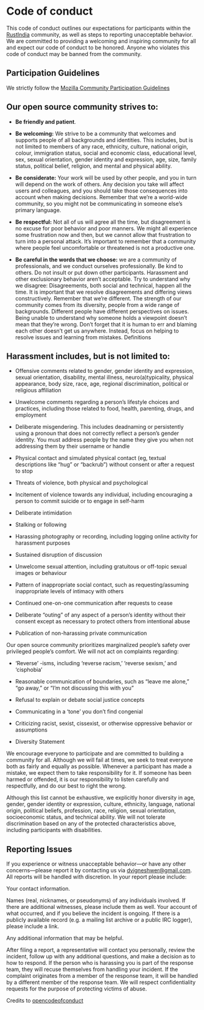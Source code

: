 # Code of conduct

This code of conduct outlines our expectations for participants within the [RustIndia](https://github.com/MozillaIndia/RustIndia) community, as well as steps to reporting unacceptable behavior. We are committed to providing a welcoming and inspiring community for all and expect our code of conduct to be honored. Anyone who violates this code of conduct may be banned from the community.

## Participation Guidelines

We strictly follow the [Mozilla Community Participation Guidelines](https://www.mozilla.org/en-US/about/governance/policies/participation/)

## Our open source community strives to:

* **Be friendly and patient**.

* **Be welcoming:** We strive to be a community that welcomes and supports people of all backgrounds and identities. This includes, but is not limited to members of any race, ethnicity, culture, national origin, colour, immigration status, social and economic class, educational level, sex, sexual orientation, gender identity and expression, age, size, family status, political belief, religion, and mental and physical ability.

* **Be considerate:** Your work will be used by other people, and you in turn will depend on the work of others. Any decision you take will affect users and colleagues, and you should take those consequences into account when making decisions. Remember that we’re a world-wide community, so you might not be communicating in someone else’s primary language.

* **Be respectful:** Not all of us will agree all the time, but disagreement is no excuse for poor behavior and poor manners. We might all experience some frustration now and then, but we cannot allow that frustration to turn into a personal attack. It’s important to remember that a community where people feel uncomfortable or threatened is not a productive one.

* **Be careful in the words that we choose:** we are a community of professionals, and we conduct ourselves professionally. Be kind to others. Do not insult or put down other participants. Harassment and other exclusionary behavior aren’t acceptable.
Try to understand why we disagree: Disagreements, both social and technical, happen all the time. It is important that we resolve disagreements and differing views constructively. Remember that we’re different. The strength of our community comes from its diversity, people from a wide range of backgrounds. Different people have different perspectives on issues. Being unable to understand why someone holds a viewpoint doesn’t mean that they’re wrong. Don’t forget that it is human to err and blaming each other doesn’t get us anywhere. Instead, focus on helping to resolve issues and learning from mistakes.
Definitions

## Harassment includes, but is not limited to:

* Offensive comments related to gender, gender identity and expression, sexual orientation, disability, mental illness, neuro(a)typicality, physical appearance, body size, race, age, regional discrimination, political or religious affiliation

* Unwelcome comments regarding a person’s lifestyle choices and practices, including those related to food, health, parenting, drugs, and employment

* Deliberate misgendering. This includes deadnaming or persistently using a pronoun that does not correctly reflect a person’s gender identity. You must address people by the name they give you when not addressing them by their username or handle

* Physical contact and simulated physical contact (eg, textual descriptions like “hug” or “backrub”) without consent or after a request to stop

* Threats of violence, both physical and psychological

* Incitement of violence towards any individual, including encouraging a person to commit suicide or to engage in self-harm

* Deliberate intimidation

* Stalking or following

* Harassing photography or recording, including logging online activity for harassment purposes

* Sustained disruption of discussion

* Unwelcome sexual attention, including gratuitous or off-topic sexual images or behaviour

* Pattern of inappropriate social contact, such as requesting/assuming inappropriate levels of intimacy with others

* Continued one-on-one communication after requests to cease

* Deliberate “outing” of any aspect of a person’s identity without their consent except as necessary to protect others from intentional abuse

* Publication of non-harassing private communication

Our open source community prioritizes marginalized people’s safety over privileged people’s comfort. We will not act on complaints regarding:

* ‘Reverse’ -isms, including ‘reverse racism,’ ‘reverse sexism,’ and ‘cisphobia’

* Reasonable communication of boundaries, such as “leave me alone,” “go away,” or “I’m not discussing this with you”

* Refusal to explain or debate social justice concepts

* Communicating in a ‘tone’ you don’t find congenial

* Criticizing racist, sexist, cissexist, or otherwise oppressive behavior or assumptions

* Diversity Statement

We encourage everyone to participate and are committed to building a community for all. Although we will fail at times, we seek to treat everyone both as fairly and equally as possible. Whenever a participant has made a mistake, we expect them to take responsibility for it. If someone has been harmed or offended, it is our responsibility to listen carefully and respectfully, and do our best to right the wrong.

Although this list cannot be exhaustive, we explicitly honor diversity in age, gender, gender identity or expression, culture, ethnicity, language, national origin, political beliefs, profession, race, religion, sexual orientation, socioeconomic status, and technical ability. We will not tolerate discrimination based on any of the protected characteristics above, including participants with disabilities.

## Reporting Issues

If you experience or witness unacceptable behavior—or have any other concerns—please report it by contacting us via dvigneshwer@gmail.com. All reports will be handled with discretion. In your report please include:

Your contact information.

Names (real, nicknames, or pseudonyms) of any individuals involved. If there are additional witnesses, please include them as well. Your account of what occurred, and if you believe the incident is ongoing. If there is a publicly available record (e.g. a mailing list archive or a public IRC logger), please include a link.

Any additional information that may be helpful.

After filing a report, a representative will contact you personally, review the incident, follow up with any additional questions, and make a decision as to how to respond. If the person who is harassing you is part of the response team, they will recuse themselves from handling your incident. If the complaint originates from a member of the response team, it will be handled by a different member of the response team. We will respect confidentiality requests for the purpose of protecting victims of abuse.

Credits to [opencodeofconduct](http://todogroup.org/opencodeofconduct/)
